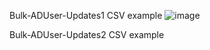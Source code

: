 Bulk-ADUser-Updates1
CSV example
![image](https://github.com/PSGuy-x64/Bulk-ADUser-Updates/assets/130890375/cb638e4f-5ef1-4811-a0a8-87b85655b4a5)





Bulk-ADUser-Updates2
CSV example
